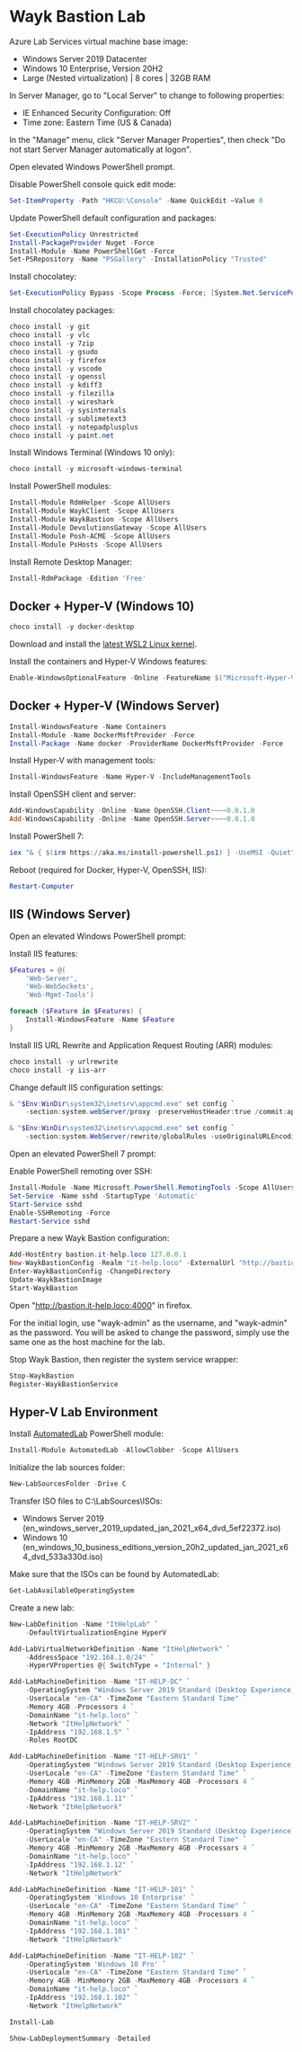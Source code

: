 
# Wayk Bastion Lab

Azure Lab Services virtual machine base image:

 * Windows Server 2019 Datacenter
 * Windows 10 Enterprise, Version 20H2
 * Large (Nested virtualization) | 8 cores | 32GB RAM

In Server Manager, go to "Local Server" to change to following properties:

 * IE Enhanced Security Configuration: Off
 * Time zone: Eastern Time (US & Canada)

In the "Manage" menu, click "Server Manager Properties", then check "Do not start Server Manager automatically at logon".

Open elevated Windows PowerShell prompt.

Disable PowerShell console quick edit mode:

```powershell
Set-ItemProperty -Path "HKCU:\Console" -Name QuickEdit –Value 0
```

Update PowerShell default configuration and packages:

```powershell
Set-ExecutionPolicy Unrestricted
Install-PackageProvider Nuget -Force
Install-Module -Name PowerShellGet -Force
Set-PSRepository -Name "PSGallery" -InstallationPolicy "Trusted"
```

Install chocolatey:

```powershell
Set-ExecutionPolicy Bypass -Scope Process -Force; [System.Net.ServicePointManager]::SecurityProtocol = [System.Net.ServicePointManager]::SecurityProtocol -bor 3072; iex ((New-Object System.Net.WebClient).DownloadString('https://chocolatey.org/install.ps1'))
```

Install chocolatey packages:

```powershell
choco install -y git
choco install -y vlc
choco install -y 7zip
choco install -y gsudo
choco install -y firefox
choco install -y vscode
choco install -y openssl
choco install -y kdiff3
choco install -y filezilla
choco install -y wireshark
choco install -y sysinternals
choco install -y sublimetext3
choco install -y notepadplusplus
choco install -y paint.net
```

Install Windows Terminal (Windows 10 only):

```powershell
choco install -y microsoft-windows-terminal
```

Install PowerShell modules:

```powershell
Install-Module RdmHelper -Scope AllUsers
Install-Module WaykClient -Scope AllUsers
Install-Module WaykBastion -Scope AllUsers
Install-Module DevolutionsGateway -Scope AllUsers
Install-Module Posh-ACME -Scope AllUsers
Install-Module PsHosts -Scope AllUsers
```

Install Remote Desktop Manager:

```powershell
Install-RdmPackage -Edition 'Free'
```

## Docker + Hyper-V (Windows 10)

```powershell
choco install -y docker-desktop
```

Download and install the [latest WSL2 Linux kernel](https://wslstorestorage.blob.core.windows.net/wslblob/wsl_update_x64.msi).

Install the containers and Hyper-V Windows features:

```powershell
Enable-WindowsOptionalFeature -Online -FeatureName $("Microsoft-Hyper-V", "Containers") -All
```

## Docker + Hyper-V (Windows Server)

```powershell
Install-WindowsFeature -Name Containers
Install-Module -Name DockerMsftProvider -Force
Install-Package -Name docker -ProviderName DockerMsftProvider -Force
```

Install Hyper-V with management tools:

```powershell
Install-WindowsFeature -Name Hyper-V -IncludeManagementTools
```

Install OpenSSH client and server:

```powershell
Add-WindowsCapability -Online -Name OpenSSH.Client~~~~0.0.1.0
Add-WindowsCapability -Online -Name OpenSSH.Server~~~~0.0.1.0
```

Install PowerShell 7:

```powershell
iex "& { $(irm https://aka.ms/install-powershell.ps1) } -UseMSI -Quiet"
```

Reboot (required for Docker, Hyper-V, OpenSSH, IIS):

```powershell
Restart-Computer
```

## IIS (Windows Server)

Open an elevated Windows PowerShell prompt:

Install IIS features:

```powershell
$Features = @(
    'Web-Server',
    'Web-WebSockets',
    'Web-Mgmt-Tools')

foreach ($Feature in $Features) {
    Install-WindowsFeature -Name $Feature
}
```

Install IIS URL Rewrite and Application Request Routing (ARR) modules:

```powershell
choco install -y urlrewrite
choco install -y iis-arr
```

Change default IIS configuration settings:

```powershell
& "$Env:WinDir\system32\inetsrv\appcmd.exe" set config `
    -section:system.webServer/proxy -preserveHostHeader:true /commit:apphost

& "$Env:WinDir\system32\inetsrv\appcmd.exe" set config `
    -section:system.WebServer/rewrite/globalRules -useOriginalURLEncoding:false /commit:apphost
```

Open an elevated PowerShell 7 prompt:

Enable PowerShell remoting over SSH:

```powershell
Install-Module -Name Microsoft.PowerShell.RemotingTools -Scope AllUsers
Set-Service -Name sshd -StartupType 'Automatic'
Start-Service sshd
Enable-SSHRemoting -Force
Restart-Service sshd
```

Prepare a new Wayk Bastion configuration:

```powershell
Add-HostEntry bastion.it-help.loco 127.0.0.1
New-WaykBastionConfig -Realm "it-help.loco" -ExternalUrl "http://bastion.it-help.loco:4000"
Enter-WaykBastionConfig -ChangeDirectory
Update-WaykBastionImage
Start-WaykBastion
```

Open "http://bastion.it-help.loco:4000" in firefox.

For the initial login, use "wayk-admin" as the username, and "wayk-admin" as the password. You will be asked to change the password, simply use the same one as the host machine for the lab.

Stop Wayk Bastion, then register the system service wrapper:

```powershell
Stop-WaykBastion
Register-WaykBastionService
```

## Hyper-V Lab Environment

Install [AutomatedLab](https://automatedlab.org/) PowerShell module:

```powershell
Install-Module AutomatedLab -AllowClobber -Scope AllUsers
```

Initialize the lab sources folder:

```powershell
New-LabSourcesFolder -Drive C
```

Transfer ISO files to C:\LabSources\ISOs:

 * Windows Server 2019 (en_windows_server_2019_updated_jan_2021_x64_dvd_5ef22372.iso)
 * Windows 10 (en_windows_10_business_editions_version_20h2_updated_jan_2021_x64_dvd_533a330d.iso)

Make sure that the ISOs can be found by AutomatedLab:

```powershell
Get-LabAvailableOperatingSystem
```

Create a new lab:

```powershell
New-LabDefinition -Name "ItHelpLab" `
    -DefaultVirtualizationEngine HyperV

Add-LabVirtualNetworkDefinition -Name "ItHelpNetwork" `
    -AddressSpace "192.168.1.0/24" `
    -HyperVProperties @{ SwitchType = "Internal" }

Add-LabMachineDefinition -Name "IT-HELP-DC" `
    -OperatingSystem "Windows Server 2019 Standard (Desktop Experience)" `
    -UserLocale "en-CA" -TimeZone "Eastern Standard Time" `
    -Memory 4GB -Processors 4 `
    -DomainName "it-help.loco" `
    -Network "ItHelpNetwork" `
    -IpAddress "192.168.1.5" `
    -Roles RootDC

Add-LabMachineDefinition -Name "IT-HELP-SRV1" `
    -OperatingSystem "Windows Server 2019 Standard (Desktop Experience)" `
    -UserLocale "en-CA" -TimeZone "Eastern Standard Time" `
    -Memory 4GB -MinMemory 2GB -MaxMemory 4GB -Processors 4 `
    -DomainName "it-help.loco" `
    -IpAddress "192.168.1.11" `
    -Network "ItHelpNetwork"

Add-LabMachineDefinition -Name "IT-HELP-SRV2" `
    -OperatingSystem "Windows Server 2019 Standard (Desktop Experience)" `
    -UserLocale "en-CA" -TimeZone "Eastern Standard Time" `
    -Memory 4GB -MinMemory 2GB -MaxMemory 4GB -Processors 4 `
    -DomainName "it-help.loco" `
    -IpAddress "192.168.1.12" `
    -Network "ItHelpNetwork"

Add-LabMachineDefinition -Name "IT-HELP-101" `
    -OperatingSystem 'Windows 10 Enterprise' `
    -UserLocale "en-CA" -TimeZone "Eastern Standard Time" `
    -Memory 4GB -MinMemory 2GB -MaxMemory 4GB -Processors 4 `
    -DomainName "it-help.loco" `
    -IpAddress "192.168.1.101" `
    -Network "ItHelpNetwork"

Add-LabMachineDefinition -Name "IT-HELP-102" `
    -OperatingSystem 'Windows 10 Pro' `
    -UserLocale "en-CA" -TimeZone "Eastern Standard Time" `
    -Memory 4GB -MinMemory 2GB -MaxMemory 4GB -Processors 4 `
    -DomainName "it-help.loco" `
    -IpAddress "192.168.1.102" `
    -Network "ItHelpNetwork"

Install-Lab

Show-LabDeploymentSummary -Detailed
```
